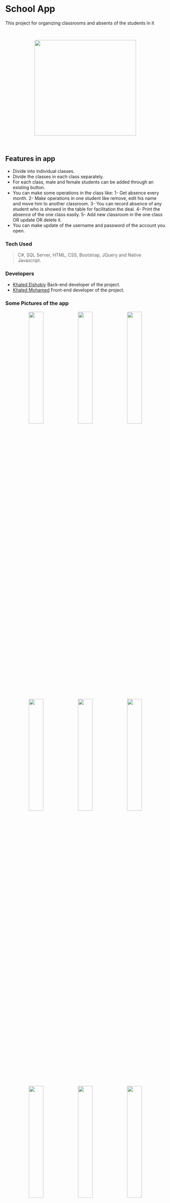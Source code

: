 # School App
This project for organizing classrooms and absents of the students in it

&nbsp;
&nbsp;
&nbsp;

<p align="center">
  <img width="320" height="300" src="https://user-images.githubusercontent.com/73050798/147422013-057764ec-9275-4c52-8602-1b14bab0ce87.png">
</p>

&nbsp;

## Features in app

- Divide into individual classes.
- Divide the classes in each class separately.
- For each class, male and female students can be added through an existing button.
- You can make some operations in the class like:
   1- Get absence every month.
   2- Make operations in one student like remove, edit his name and move him to another classroom.
   3- You can record absence of any student who is showed in the table for facilitation the deal.
   4- Print the absence of the one class easily.
   5- Add new classroom in the one class OR update OR delete it.
- You can make update of the username and password of the account you open.

### Tech Used
> C#, SQL Server, HTML, CSS, Bootstrap, JQuery and Native Javascript.

### Developers
- [Khaled Elshokiy](https://github.com/KhaledAbd) Back-end developer of the project.
- [Khaled Mohamed](https://github.com/krypton225) Front-end developer of the project.

### Some Pictures of the app

<p align="center" width="100%">
    <img width="30%" src="https://user-images.githubusercontent.com/73050798/147422162-1728f995-a27d-4db9-b5f0-8528dda46ff5.PNG"> 
    <img width="30%" src="https://user-images.githubusercontent.com/73050798/147422170-35de6a3e-0d79-4485-88ff-3b637a305dd8.PNG"> 
    <img width="30%" src="https://user-images.githubusercontent.com/73050798/147422176-c07e3803-0679-4fc3-9e38-db7f0627ff46.PNG"> 
</p>

&nbsp;

<p align="center" width="100%">
    <img width="30%" src="https://user-images.githubusercontent.com/73050798/147422184-655cdad5-66dc-4a9b-9615-91b4c34c4ee0.PNG"> 
    <img width="30%" src="https://user-images.githubusercontent.com/73050798/147422192-6d9459e3-8a52-4804-aded-94796cbd7fe0.PNG"> 
    <img width="30%" src="https://user-images.githubusercontent.com/73050798/147422195-343fbe17-418c-4845-8e65-5169ea0710d0.PNG"> 
</p>

&nbsp;

<p align="center" width="100%">
    <img width="30%" src="https://user-images.githubusercontent.com/73050798/147422114-f831ae52-5f24-45c0-9510-dfc6a33fd1fa.PNG"> 
    <img width="30%" src="https://user-images.githubusercontent.com/73050798/147422121-003f38c2-fbfc-4032-bd3d-94ad5e8724dc.PNG"> 
    <img width="30%" src="https://user-images.githubusercontent.com/73050798/147422125-66aeea00-1b9f-4572-b133-0fc2e1979471.PNG"> 
</p>

&nbsp;

<p align="center" width="100%">
    <img width="30%" src="https://user-images.githubusercontent.com/73050798/147422135-a2c25973-31ed-4dbf-a1e0-c331215f5afb.PNG"> 
    <img width="30%" src="https://user-images.githubusercontent.com/73050798/147422141-708961a8-5361-4636-92dd-6c8c8dc30aac.PNG"> 
    <img width="30%" src="https://user-images.githubusercontent.com/73050798/147422151-6969fd65-4e73-49d8-a00b-925b636a1f8d.PNG"> 
</p>

&nbsp;

<p align="center" width="100%">
    <img width="45%" src="https://user-images.githubusercontent.com/73050798/147422155-f833ff83-b1c0-4919-adc3-6affd619aa15.PNG">
    <img width="45%" src="https://user-images.githubusercontent.com/73050798/147422159-d60efded-96a1-423e-9432-e734f788b07c.PNG">
</p>
